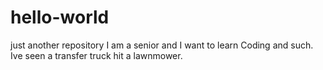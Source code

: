 # hello-world
just another repository
I am a senior and I want to learn Coding and such.
Ive seen a transfer truck hit a lawnmower.
